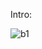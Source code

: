 Intro:

![b1](https://github.com/halexys/UciTeam1/blob/main/Spooky_CTF_2024/web/img/reto1/image1.png?raw=true)

